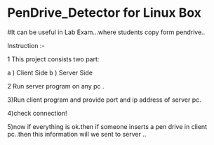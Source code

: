 # PenDrive_Detector for Linux Box
#It can be useful in Lab Exam...where students copy form pendrive..

Instruction :-

1 This project consists two part:

a ) Client Side
b ) Server Side

2 Run server program on any pc .

3)Run client program and provide port and ip address of server pc.

4)check connection!

5)now if everything is ok.then if someone inserts a pen drive in client pc..then 
 this information will we sent to server ..
 
